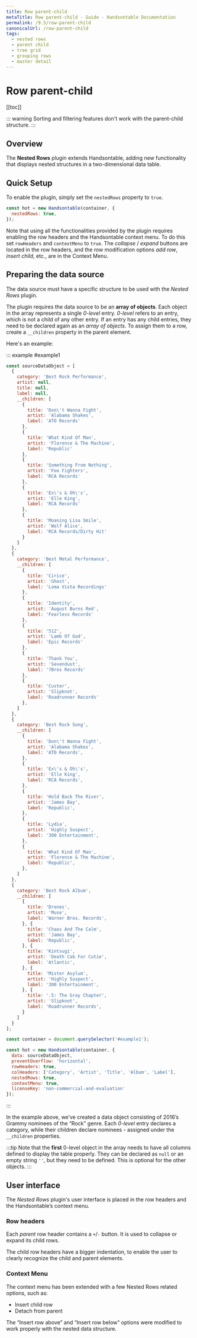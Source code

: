 ```yaml
---
title: Row parent-child
metaTitle: Row parent-child - Guide - Handsontable Documentation
permalink: /9.5/row-parent-child
canonicalUrl: /row-parent-child
tags:
  - nested rows
  - parent child
  - tree grid
  - grouping rows
  - master detail
---
```


# Row parent-child

[[toc]]

::: warning
Sorting and filtering features don't work with the parent-child structure.
:::

## Overview

The **Nested Rows** plugin extends Handsontable, adding new functionality that displays nested structures in a two-dimensional data table.

## Quick Setup

To enable the plugin, simply set the `nestedRows` property to `true`.

```js
const hot = new Handsontable(container, {
  nestedRows: true,
});
```

Note that using all the functionalities provided by the plugin requires enabling the row headers and the Handsontable context menu. To do this set `rowHeaders` and `contextMenu` to `true`. The _collapse_ / _expand_ buttons are located in the row headers, and the row modification options _add row_, _insert child_, etc., are in the Context Menu.

## Preparing the data source

The data source must have a specific structure to be used with the _Nested Rows_ plugin.

The plugin requires the data source to be an **array of objects**. Each object in the array represents a single _0-level_ entry.  _0-level_ refers to an entry, which is not a child of any other entry.
If an entry has any child entries, they need to be declared again as an _array of objects_. To assign them to a row, create a `__children` property in the parent element.

Here's an example:

::: example #example1
```js
const sourceDataObject = [
  {
    category: 'Best Rock Performance',
    artist: null,
    title: null,
    label: null,
    __children: [
      {
        title: 'Don\'t Wanna Fight',
        artist: 'Alabama Shakes',
        label: 'ATO Records'
      },
      {
        title: 'What Kind Of Man',
        artist: 'Florence & The Machine',
        label: 'Republic'
      },
      {
        title: 'Something From Nothing',
        artist: 'Foo Fighters',
        label: 'RCA Records'
      },
      {
        title: 'Ex\'s & Oh\'s',
        artist: 'Elle King',
        label: 'RCA Records'
      },
      {
        title: 'Moaning Lisa Smile',
        artist: 'Wolf Alice',
        label: 'RCA Records/Dirty Hit'
      }
    ]
  },
  {
    category: 'Best Metal Performance',
    __children: [
      {
        title: 'Cirice',
        artist: 'Ghost',
        label: 'Loma Vista Recordings'
      },
      {
        title: 'Identity',
        artist: 'August Burns Red',
        label: 'Fearless Records'
      },
      {
        title: '512',
        artist: 'Lamb Of God',
        label: 'Epic Records'
      },
      {
        title: 'Thank You',
        artist: 'Sevendust',
        label: '7Bros Records'
      },
      {
        title: 'Custer',
        artist: 'Slipknot',
        label: 'Roadrunner Records'
      },
    ]
  },
  {
    category: 'Best Rock Song',
    __children: [
      {
        title: 'Don\'t Wanna Fight',
        artist: 'Alabama Shakes',
        label: 'ATO Records',
      },
      {
        title: 'Ex\'s & Oh\'s',
        artist: 'Elle King',
        label: 'RCA Records',
      },
      {
        title: 'Hold Back The River',
        artist: 'James Bay',
        label: 'Republic',
      },
      {
        title: 'Lydia',
        artist: 'Highly Suspect',
        label: '300 Entertainment',
      },
      {
        title: 'What Kind Of Man',
        artist: 'Florence & The Machine',
        label: 'Republic',
      },
    ]
  },
  {
    category: 'Best Rock Album',
    __children: [
      {
        title: 'Drones',
        artist: 'Muse',
        label: 'Warner Bros. Records',
      }, {
        title: 'Chaos And The Calm',
        artist: 'James Bay',
        label: 'Republic',
      }, {
        title: 'Kintsugi',
        artist: 'Death Cab For Cutie',
        label: 'Atlantic',
      }, {
        title: 'Mister Asylum',
        artist: 'Highly Suspect',
        label: '300 Entertainment',
      }, {
        title: '.5: The Gray Chapter',
        artist: 'Slipknot',
        label: 'Roadrunner Records',
      }
    ]
  }
];

const container = document.querySelector('#example1');

const hot = new Handsontable(container, {
  data: sourceDataObject,
  preventOverflow: 'horizontal',
  rowHeaders: true,
  colHeaders: ['Category', 'Artist', 'Title', 'Album', 'Label'],
  nestedRows: true,
  contextMenu: true,
  licenseKey: 'non-commercial-and-evaluation'
});
```
:::

In the example above, we’ve created a data object consisting of 2016’s Grammy nominees of the “Rock” genre. Each _0-level_ entry declares a category, while their children declare nominees - assigned under the `__children` properties.

:::tip
Note that the **first** 0-level object in the array needs to have all columns defined to display the table properly. They can be declared as `null` or an empty string `''`, but they need to be defined. This is optional for the other objects.
:::

## User interface

The _Nested Rows_ plugin's user interface is placed in the row headers and the Handsontable’s context menu.

### Row headers

Each _parent_ row header contains a `+`/`-` button. It is used to collapse or expand its child rows.

The child row headers have a bigger indentation, to enable the user to clearly recognize the child and parent elements.

### Context Menu

The context menu has been extended with a few Nested Rows related options, such as:

* Insert child row
* Detach from parent

The “Insert row above” and “Insert row below” options were modified to work properly with the nested data structure.

